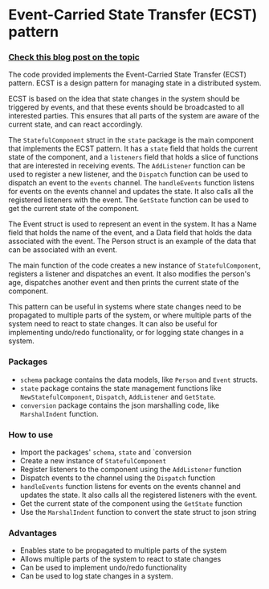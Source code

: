 # Event-Carried State Transfer (ECST) pattern

### [Check this blog post on the topic](https://itnext.io/the-event-carried-state-transfer-pattern-aae49715bb7f)


The code provided implements the Event-Carried State Transfer (ECST) pattern. ECST is a design pattern for managing state in a distributed system.

ECST is based on the idea that state changes in the system should be triggered by events, and that these events should be broadcasted to all interested parties. This ensures that all parts of the system are aware of the current state, and can react accordingly.

The `StatefulComponent` struct in the `state` package is the main component that implements the ECST pattern. 
It has a `state` field that holds the current state of the component, and a `listeners` field that holds a slice of functions that are interested in receiving events. 
The `AddListener` function can be used to register a new listener, and the `Dispatch` function can be used to dispatch an event to the `events` channel.
The `handleEvents` function listens for events on the events channel and updates the state. It also calls all the registered listeners with the event.
The `GetState` function can be used to get the current state of the component.

The Event struct is used to represent an event in the system. It has a Name field that holds the name of the event, and a Data field that holds the data associated with the event. The Person struct is an example of the data that can be associated with an event.

The main function of the code creates a new instance of `StatefulComponent`, registers a listener and dispatches an event. It also modifies the person's age, dispatches another event and then prints the current state of the component.


This pattern can be useful in systems where state changes need to be propagated to multiple parts of the system, or where multiple parts of the system need to react to state changes. It can also be useful for implementing undo/redo functionality, or for logging state changes in a system.

### Packages

- `schema` package contains the data models, like `Person` and `Event` structs.
- `state` package contains the state management functions like `NewStatefulComponent`, `Dispatch`, `AddListener` and `GetState`.
- `conversion` package contains the json marshalling code, like `MarshalIndent` function.

### How to use

- Import the packages' `schema`, `state` and `conversion
- Create a new instance of `StatefulComponent`
- Register listeners to the component using the `AddListener` function
- Dispatch events to the channel using the `Dispatch` function
- `handleEvents` function listens for events on the events channel and updates the state. It also calls all the registered listeners with the event.
- Get the current state of the component using the `GetState` function
- Use the `MarshalIndent` function to convert the state struct to json string

### Advantages

- Enables state to be propagated to multiple parts of the system
- Allows multiple parts of the system to react to state changes
- Can be used to implement undo/redo functionality
- Can be used to log state changes in a system.